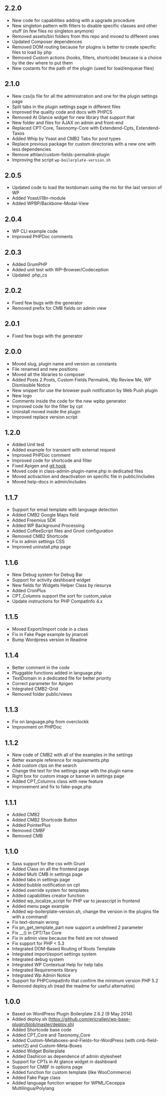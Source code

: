 ## 2.2.0

* New code for capabilities adding with a upgrade procedure
* New singleton pattern with filters to disable specific classes and other stuff (in few files no singleton anymore)
* Removed assets/bin folders from this repo and mvoed to different ones
* Updated Composer dependences
* Removed DOM routing because for plugins is better to create specific files to load by php
* Removed Custom actions (hooks, filters, shortcode) beucase is a choice by the dev where to put them
* New costants for the path of the plugin (used for load/enqueue files)

## 2.1.0

* New css/js file for all the administration and one for the plugin settings page
* Split tabs in the plugin settings page in different files
* Improved the quality code and docs with PHPCS
* Removed At Glance widget for new library that support that
* New folder and files for AJAX on admin and front-end
* Replaced CPT-Core, Taxonomy-Core with Extendend-Cpts, Extendend-Taxos
* Added Whip by Yoast and CMB2 Tabs for post types
* Replace previous package for custom directories with a new one with less dependencies
* Remove athlan/custom-fields-permalink-plugin
* Improving the script `wp-boilerplate-version.sh`

## 2.0.5

* Updated code to load the textdomain using the mo for the last version of WP
* Added Yoast/i18n-module
* Added WPBP/Backbone-Modal-View

## 2.0.4

* WP CLI example code
* Improved PHPDoc comments

## 2.0.3

* Added GrumPHP
* Added unit test with WP-Browser/Codeception
* Updated .php_cs

## 2.0.2

* Fixed few bugs with the generator
* Removed prefix for CMB fields on admin view

## 2.0.1

* Fixed few bugs with the generator

## 2.0.0

* Moved slug, plugin name and version as constants
* File renamed and new positions
* Moved all the libraries to composer
* Added Posts 2 Posts, Custom Fields Permalink, Wp Review Me, WP Dismissible Notice
* New snippet for use the browser push notification by Web Push plugin
* New logo
* Comments inside the code for the new wpbp generator
* Improved code for the filter by cpt
* Uninstall moved inside the plugin
* Improved replace version script

## 1.2.0

* Added Unit test
* Added example for transient with external request
* Improved PHPDoc comment 
* Improved code for shortcode and filter
* Fixed Apigen and [git hook](https://github.com/Mte90/WordPress-Plugin-Boilerplate-Powered/wiki/Hook-for-generate-doc-and-pushing)
* Moved code in class-admin-plugin-name.php in dedicated files
* Moved activaction and deactivation on specific file in public/includes
* Moved help-docs in admin/includes

## 1.1.7

* Support for email template with language detection
* Added CMB2 Google Maps field
* Added Freemius SDK
* Added WP Background Processing
* Added CoffeeScript files and Grunt configuration
* Removed CMB2 Shortcode
* Fix in admin settings CSS
* Improved uninstall.php page

## 1.1.6

* New Debug system for Debug Bar
* Support for activity dashboard widget
* New fields for Widgets Helper Class by riesurya
* Added CronPlus
* CPT_Columns support the sort for custom_value
* Update instructions for PHP CompatInfo 4.x

## 1.1.5

* Moved Export/Import code in a class
* Fix in Fake Page example by jmarceli
* Bump Wordpress version in Readme

## 1.1.4 

* Better comment in the code 
* Pluggable functions added in language.php
* TextDomain in a dedicated file for better priority
* Correct parameter for Apigen
* Integrated CMB2-Grid
* Removed folder public/views

## 1.1.3

* Fix on language.php from overclockk
* Improvment on PHPDoc

## 1.1.2 

* New code of CMB2 with all of the examples in the settings
* Better example reference for requirements.php
* Add custom ctps on the search
* Change the text for the settings page with the plugin name
* Right box for custom image or banner in settings page
* Added CPT_Columns class with new feature
* Improvement and fix to fake-page.php

## 1.1.1

* Added CMB2
* Added CMB2 Shortcode Button
* Added PointerPlus
* Removed CMBF
* Removed CMB

## 1.1.0

* Sass support for the css with Grunt
* Added Class on all the frontend page
* Added Multi CMB in settings page
* Added tabs in settings page
* Added bubble notification on cpt
* Added override system for templates
* Added capabilities creator function
* Added wp_localize_script for PHP var to javascript in frontend
* Added menu page example
* Added wp-boilerplate-version.sh, change the version in the plugins file with a command!
* Fix text-domain wrong
* Fix pn_get_template_part now support a undefined 2 parameter
* Fix __() in CPT/Tax Core
* Fix in admin view because the field are not showed
* Fix support for PHP < 5.3
* Integrated DOM-Based Routing of Roots Template
* Integrated import/export settings system
* Integrated debug system
* Integrated WP Contextual Help for help tabs
* Integrated Requirements library
* Integrated Wp Admin Notice
* Support for PHPCompatInfo that confirm the minimum version PHP 5.2
* Removed deploy.sh (read the readme for useful alternative)

## 1.0.0

* Based on WordPress Plugin Boilerplate 2.6.2 (9 May 2014)
* Added deploy.sh (https://github.com/ericrallen/wp-base-plugin/blob/master/deploy.sh)
* Added Shortcode base code
* Added CPT_Core and Taxonomy_Core
* Added Custom-Metaboxes-and-Fields-for-WordPress (with cmb-field-select2) and Custom-Meta-Boxes
* Added Widget Boilerplate
* Added Dashicon as dependence of admin stylesheet
* Support for CPTs in At glance widget in dashboard
* Support for CMBF in options page
* Added function for custom template (like WooCommerce)
* Added Fake Page class
* Added language function wrapper for WPML/Ceceppa Multilingua/Polylang